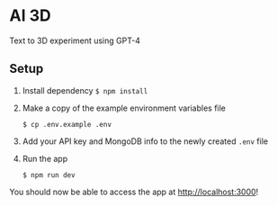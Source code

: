 # AI 3D

Text to 3D experiment using GPT-4

## Setup

1. Install dependency
   ```$ npm install```

2. Make a copy of the example environment variables file
   ```
   $ cp .env.example .env
   ```
   
3. Add your API key and MongoDB info to the newly created `.env` file

4. Run the app
   ```
   $ npm run dev
   ```

You should now be able to access the app at [http://localhost:3000](http://localhost:3000)!
